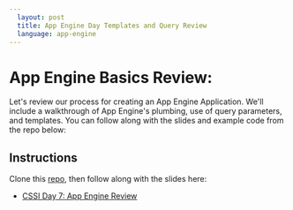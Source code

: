 ```yaml
---
  layout: post
  title: App Engine Day Templates and Query Review
  language: app-engine
---
```

# App Engine Basics Review:
Let's review our process for creating an App Engine Application. We'll include a walkthrough of App Engine's plumbing, use of query parameters, and templates. You can follow along with the slides and example code from the repo below:

##  Instructions
Clone this [repo](https://github.com/google-cssi/cssi-7-app-engine-review), then follow along with the slides here:

* [CSSI Day 7: App Engine Review](https://docs.google.com/presentation/d/13ioT7X02X2nn2i6qFBxqLRL51SSwK8ZAciVSvui2H6I/edit?usp=sharing)
